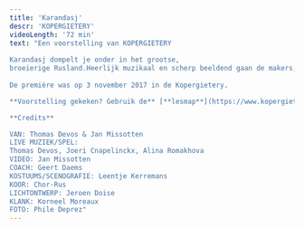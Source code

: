 ```yaml
---
title: 'Karandasj'
descr: 'KOPERGIETERY'
videoLength: '72 min'
text: "Een voorstelling van KOPERGIETERY  
  
Karandasj dompelt je onder in het grootse,  
broeierige Rusland.Heerlijk muzikaal en scherp beeldend gaan de makers, 100 jaar na het uitbreken van de Russische Revolutie, op zoek naar de Russische ziel en ieders zoektocht naar een identiteit.  
  
De première was op 3 november 2017 in de Kopergietery.

‍**Voorstelling gekeken? Gebruik de** [**lesmap**](https://www.kopergietery.be/sites/default/files/2017-11/SCHO_Karandasj_infomap_0.pdf) **voor nog meer plezier.**

**Credits**

VAN: Thomas Devos & Jan Missotten  
LIVE MUZIEK/SPEL:  
Thomas Devos, Joeri Cnapelinckx, Alina Romakhova  
VIDEO: Jan Missotten  
COACH: Geert Daems  
KOSTUUMS/SCENOGRAFIE: Leentje Kerremans  
KOOR: Chor-Rus  
LICHTONTWERP: Jeroen Doise  
KLANK: Korneel Moreaux  
FOTO: Phile Deprez"
---
```

